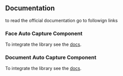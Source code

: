 ## Documentation

to read the official documentation go to followign links
 
### Face Auto Capture Component

To integrate the library see the [docs](https://dot.pages.innovatrics.net/dot-documentation-public/technical/remote/dot-web-face/latest/documentation/).

### Document Auto Capture Component

To integrate the library see the [docs](https://dot.pages.innovatrics.net/dot-documentation-public/technical/remote/dot-web-document/latest/documentation/).